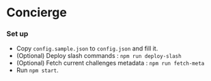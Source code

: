 # Concierge

### Set up

- Copy `config.sample.json` to `config.json` and fill it.
- (Optional) Deploy slash commands : `npm run deploy-slash`
- (Optional) Fetch current challenges metadata : `npm run fetch-meta`
- Run `npm start`.